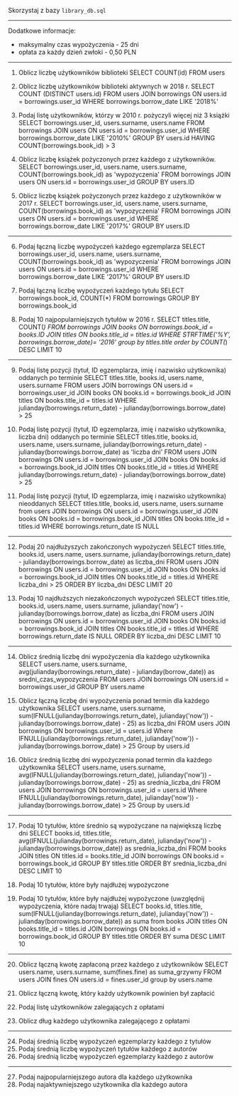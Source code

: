 Skorzystaj z bazy `library_db.sql`

---

Dodatkowe informacje:
  
  * maksymalny czas wypożyczenia - 25 dni
  * opłata za każdy dzień zwłoki - 0,50 PLN

---

1. Oblicz liczbę użytkowników biblioteki
SELECT COUNT(id) FROM users

2. Oblicz liczbę użytkowników biblioteki aktywnych w 2018 r.
SELECT COUNT (DISTINCT users.id) FROM users
JOIN borrowings ON users.id = borrowings.user_id
WHERE borrowings.borrow_date LIKE '2018%'

3. Podaj listę użytkowników, którzy w 2010 r. pożyczyli więcej niż 3 książki
SELECT borrowings.user_id, users.surname, users.name FROM borrowings
JOIN users ON users.id = borrowings.user_id
WHERE borrowings.borrow_date LIKE '2010%'
GROUP BY users.id
HAVING COUNT(borrowings.book_id) > 3

4. Oblicz liczbę książek pożyczonych przez każdego z użytkowników.
SELECT borrowings.user_id, users.name, users.surname, COUNT(borrowings.book_id) as 'wypozyczenia' FROM borrowings
JOIN users ON users.id = borrowings.user_id
GROUP BY users.ID

5. Oblicz liczbę książek pożyczonych przez każdego z użytkowników w 2017 r.
SELECT borrowings.user_id, users.name, users.surname, COUNT(borrowings.book_id) as 'wypozyczenia' FROM borrowings
JOIN users ON users.id = borrowings.user_id
WHERE borrowings.borrow_date LIKE '2017%'
GROUP BY users.ID

---

6. Podaj łączną liczbę wypożyczeń każdego egzemplarza
SELECT borrowings.user_id, users.name, users.surname, COUNT(borrowings.book_id) as 'wypozyczenia' FROM borrowings
JOIN users ON users.id = borrowings.user_id
WHERE borrowings.borrow_date LIKE '2017%'
GROUP BY users.ID

7. Podaj łączną liczbę wypożyczeń każdego tytułu
SELECT borrowings.book_id, COUNT(*) FROM borrowings
GROUP BY borrowings.book_id

8. Podaj 10 najpopularniejszych tytułów w 2016 r.
SELECT titles.title, COUNT(*) FROM borrowings
JOIN books ON borrowings.book_id = books.ID
JOIN titles ON books.title_id = titles.id
WHERE STRFTIME('%Y', borrowings.borrow_date)= '2016'
group by titles.title
order by COUNT(*) DESC
LIMIT 10

---

9. Podaj listę pozycji (tytuł, ID egzemplarza, imię i nazwisko użytkownika) oddanych po terminie
SELECT titles.title, books.id, users.name, users.surname FROM users
JOIN borrowings ON users.id = borrowings.user_id
JOIN books ON books.id = borrowings.book_id
JOIN titles ON books.title_id = titles.id
WHERE julianday(borrowings.return_date) - julianday(borrowings.borrow_date) > 25

10. Podaj listę pozycji (tytuł, ID egzemplarza, imię i nazwisko użytkownika, liczba dni) oddanych po terminie
SELECT titles.title, books.id, users.name, users.surname, julianday(borrowings.return_date) - julianday(borrowings.borrow_date) as 'liczba dni' FROM users
JOIN borrowings ON users.id = borrowings.user_id
JOIN books ON books.id = borrowings.book_id
JOIN titles ON books.title_id = titles.id
WHERE julianday(borrowings.return_date) - julianday(borrowings.borrow_date) > 25


11. Podaj listę pozycji (tytuł, ID egzemplarza, imię i nazwisko użytkownika) nieoddanych
SELECT titles.title, books.id, users.name, users.surname from users
JOIN borrowings ON users.id = borrowings.user_id
JOIN books ON books.id = borrowings.book_id
JOIN titles ON books.title_id = titles.id
WHERE borrowings.return_date IS NULL

---

12. Podaj 20 najdłużyszych zakończonych wypożyczeń
SELECT titles.title, books.id, users.name, users.surname, julianday(borrowings.return_date) - julianday(borrowings.borrow_date) as liczba_dni FROM users
JOIN borrowings ON users.id = borrowings.user_id
JOIN books ON books.id = borrowings.book_id
JOIN titles ON books.title_id = titles.id
WHERE liczba_dni > 25
ORDER BY liczba_dni DESC
LIMIT 20

13. Podaj 10 najdłuższych niezakończonych wypożyczeń
SELECT titles.title, books.id, users.name, users.surname, julianday('now') - julianday(borrowings.borrow_date) as liczba_dni FROM users
JOIN borrowings ON users.id = borrowings.user_id
JOIN books ON books.id = borrowings.book_id
JOIN titles ON books.title_id = titles.id
WHERE borrowings.return_date IS NULL
ORDER BY liczba_dni DESC
LIMIT 10


---

14. Oblicz średnią liczbę dni wypożyczenia dla każdego użytkownika
SELECT users.name, users.surname, avg(julianday(borrowings.return_date) - julianday(borrow_date)) as sredni_czas_wypozyczenia FROM users
JOIN borrowings ON users.id = borrowings.user_id
GROUP BY users.name

15. Oblicz łączną liczbę dni wypożyczenia ponad termin dla każdego użytkownika
SELECT users.name, users.surname, sum(IFNULL(julianday(borrowings.return_date), julianday('now')) - julianday(borrowings.borrow_date) - 25) as liczba_dni FROM users
JOIN borrowings ON borrowings.user_id = users.id
Where IFNULL(julianday(borrowings.return_date), julianday('now')) - julianday(borrowings.borrow_date) > 25
Group by users.id

16. Oblicz średnią liczbę dni wypożyczenia ponad termin dla każdego użytkownika
SELECT users.name, users.surname, avg(IFNULL(julianday(borrowings.return_date), julianday('now')) - julianday(borrowings.borrow_date) - 25) as srednia_liczba_dni FROM users
JOIN borrowings ON borrowings.user_id = users.id
Where IFNULL(julianday(borrowings.return_date), julianday('now')) - julianday(borrowings.borrow_date) > 25
Group by users.id

---

17. Podaj 10 tytułów, które średnio są wypożyczane na największą liczbę dni
SELECT books.id, titles.title, avg(IFNULL(julianday(borrowings.return_date), julianday('now')) - julianday(borrowings.borrow_date)) as srednia_liczba_dni FROM books
JOIN titles ON titles.id = books.title_id
JOIN borrowings ON books.id = borrowings.book_id
GROUP BY titles.title
ORDER BY srednia_liczba_dni DESC
LIMIT 10

18. Podaj 10 tytułów, które były najdłużej wypożyczone


19. Podaj 10 tytułów, które były najdłużej wypożyczone (uwzględnij wypożyczenia, które nadaj trwają)
SELECT books.id, titles.title, sum(IFNULL(julianday(borrowings.return_date), julianday('now')) - julianday(borrowings.borrow_date)) as suma from books
JOIN titles ON books.title_id = titles.id
JOIN borrowings ON books.id = borrowings.book_id
GROUP BY titles.title
ORDER BY suma DESC
LIMIT 10

---

20. Oblicz łączną kwotę zapłaconą przez każdego z użytkowników
SELECT users.name, users.surname,  sum(fines.fine) as suma_grzywny FROM users
JOIN fines ON users.id = fines.user_id
group by users.name

21. Oblicz łączną kwotę, który każdy użytkownik powinien był zapłacić


22. Podaj listę użytkowników zalegających z opłatami
23. Oblicz dług każdego użytkownika zalegającego z opłatami

---

24. Podaj średnią liczbę wypożyczeń egzemplarzy każdego z tytułów
25. Podaj średnią liczbę wypożyczeń tytułów każdego z autorów
26. Podaj średnią liczbę wypożyczeń egzemplarzy każdego z autorów

---

27. Podaj najpopularniejszego autora dla każdego użytkownika
28. Podaj najaktywniejszego użytkownika dla każdego autora

